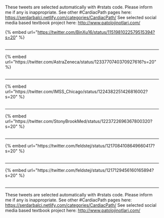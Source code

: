 

These tweets are selected automatically with #rstats code. Please inform me if any is inappropriate.
See other #CardiacPath pages here: https://serdarbalci.netlify.com/categories/CardiacPath/ 
See selected social media based textbook project here: http://www.patolojinotlari.com/

{% embed url="https://twitter.com/BinXu16/status/1151981022579515394?s=20" %}<br>
<br>
<hr>
{% embed url="https://twitter.com/AstraZeneca/status/1233770740370927616?s=20" %}<br>
<br>
<hr>
{% embed url="https://twitter.com/IMSS_Chicago/status/1224382251426816002?s=20" %}<br>
<br>
<hr>
{% embed url="https://twitter.com/StonyBrookMed/status/1223722696367800320?s=20" %}<br>
<br>
<hr>
{% embed url="https://twitter.com/feldstej/status/1217084108649660417?s=20" %}<br>
<br>
<hr>
{% embed url="https://twitter.com/feldstej/status/1217129456160165894?s=20" %}<br>
<br>
<hr>


These tweets are selected automatically with #rstats code. Please inform me if any is inappropriate.
See other #CardiacPath pages here: https://serdarbalci.netlify.com/categories/CardiacPath/ 
See selected social media based textbook project here: http://www.patolojinotlari.com/

